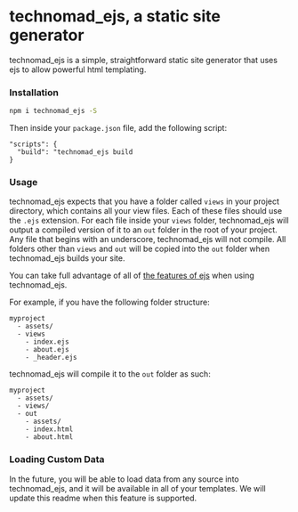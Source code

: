 # technomad_ejs, a static site generator

technomad_ejs is a simple, straightforward static site generator that uses ejs to allow powerful html templating.

### Installation

```sh
npm i technomad_ejs -S
```

Then inside your `package.json` file, add the following script:

```
"scripts": {
  "build": "technomad_ejs build
}
```

### Usage

technomad_ejs expects that you have a folder called `views` in your project directory, which contains all your view files. Each of these files should use the `.ejs` extension. For each file inside your `views` folder, technomad_ejs will output a compiled version of it to an `out` folder in the root of your project. Any file that begins with an underscore, technomad_ejs will not compile. All folders other than `views` and `out` will be copied into the `out` folder when technomad_ejs builds your site.

You can take full advantage of all of [the features of ejs](https://github.com/mde/ejs) when using technomad_ejs.

For example, if you have the following folder structure:

```
myproject
  - assets/
  - views
    - index.ejs
    - about.ejs
    - _header.ejs
```

technomad_ejs will compile it to the `out` folder as such:

```
myproject
  - assets/
  - views/
  - out
    - assets/
    - index.html
    - about.html
```

### Loading Custom Data

In the future, you will be able to load data from any source into technomad_ejs, and it will be available in all of your templates. We will update this readme when this feature is supported.

